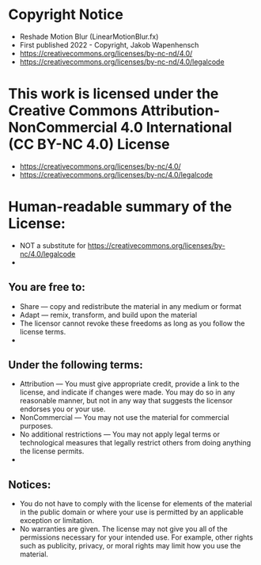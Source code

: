 
# Copyright Notice
 - Reshade Motion Blur (LinearMotionBlur.fx)
 - First published 2022 - Copyright, Jakob Wapenhensch
 - https://creativecommons.org/licenses/by-nc-nd/4.0/
 - https://creativecommons.org/licenses/by-nc-nd/4.0/legalcode
 
# This work is licensed under the Creative Commons Attribution-NonCommercial 4.0 International (CC BY-NC 4.0) License
- https://creativecommons.org/licenses/by-nc/4.0/
- https://creativecommons.org/licenses/by-nc/4.0/legalcode

# Human-readable summary of the License:
- NOT a substitute for https://creativecommons.org/licenses/by-nc/4.0/legalcode
- 
## You are free to:
- Share — copy and redistribute the material in any medium or format
- Adapt — remix, transform, and build upon the material
- The licensor cannot revoke these freedoms as long as you follow the license terms.
- 
## Under the following terms:
- Attribution — You must give appropriate credit, provide a link to the license, and indicate if changes were made. You may do so in any reasonable manner, but not in any way that suggests the licensor endorses you or your use.
- NonCommercial — You may not use the material for commercial purposes.
- No additional restrictions — You may not apply legal terms or technological measures that legally restrict others from doing anything the license permits.
- 
## Notices:
- You do not have to comply with the license for elements of the material in the public domain or where your use is permitted by an applicable exception or limitation.
- No warranties are given. The license may not give you all of the permissions necessary for your intended use. For example, other rights such as publicity, privacy, or moral rights may limit how you use the material.

